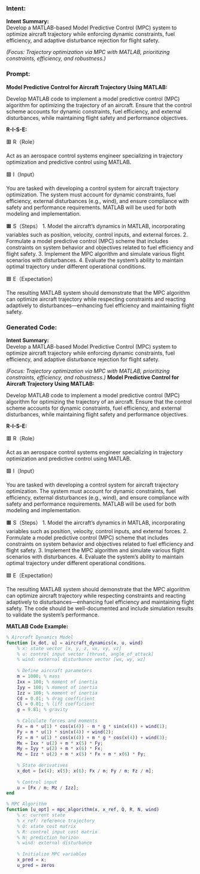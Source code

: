 ### Intent:
**Intent Summary:**  
Develop a MATLAB-based Model Predictive Control (MPC) system to optimize aircraft trajectory while enforcing dynamic constraints, fuel efficiency, and adaptive disturbance rejection for flight safety.  

*(Focus: Trajectory optimization via MPC with MATLAB, prioritizing constraints, efficiency, and robustness.)*

### Prompt:
**Model Predictive Control for Aircraft Trajectory Using MATLAB:**

Develop MATLAB code to implement a model predictive control (MPC) algorithm for optimizing the trajectory of an aircraft. Ensure that the control scheme accounts for dynamic constraints, fuel efficiency, and external disturbances, while maintaining flight safety and performance objectives.

**R-I-S-E:**

🟥 R（Role）

Act as an aerospace control systems engineer specializing in trajectory optimization and predictive control using MATLAB.

🟩 I（Input）

You are tasked with developing a control system for aircraft trajectory optimization. The system must account for dynamic constraints, fuel efficiency, external disturbances (e.g., wind), and ensure compliance with safety and performance requirements. MATLAB will be used for both modeling and implementation.

🟧 S（Steps）
	1.	Model the aircraft’s dynamics in MATLAB, incorporating variables such as position, velocity, control inputs, and external forces.
	2.	Formulate a model predictive control (MPC) scheme that includes constraints on system behavior and objectives related to fuel efficiency and flight safety.
	3.	Implement the MPC algorithm and simulate various flight scenarios with disturbances.
	4.	Evaluate the system’s ability to maintain optimal trajectory under different operational conditions.

🟦 E（Expectation）

The resulting MATLAB system should demonstrate that the MPC algorithm can optimize aircraft trajectory while respecting constraints and reacting adaptively to disturbances—enhancing fuel efficiency and maintaining flight safety.

### Generated Code:
**Intent Summary:**  
Develop a MATLAB-based Model Predictive Control (MPC) system to optimize aircraft trajectory while enforcing dynamic constraints, fuel efficiency, and adaptive disturbance rejection for flight safety.  

*(Focus: Trajectory optimization via MPC with MATLAB, prioritizing constraints, efficiency, and robustness.)*
**Model Predictive Control for Aircraft Trajectory Using MATLAB:**

Develop MATLAB code to implement a model predictive control (MPC) algorithm for optimizing the trajectory of an aircraft. Ensure that the control scheme accounts for dynamic constraints, fuel efficiency, and external disturbances, while maintaining flight safety and performance objectives.

**R-I-S-E:**

🟥 R（Role）

Act as an aerospace control systems engineer specializing in trajectory optimization and predictive control using MATLAB.

🟩 I（Input）

You are tasked with developing a control system for aircraft trajectory optimization. The system must account for dynamic constraints, fuel efficiency, external disturbances (e.g., wind), and ensure compliance with safety and performance requirements. MATLAB will be used for both modeling and implementation.

🟧 S（Steps）
	1.	Model the aircraft’s dynamics in MATLAB, incorporating variables such as position, velocity, control inputs, and external forces.
	2.	Formulate a model predictive control (MPC) scheme that includes constraints on system behavior and objectives related to fuel efficiency and flight safety.
	3.	Implement the MPC algorithm and simulate various flight scenarios with disturbances.
	4.	Evaluate the system’s ability to maintain optimal trajectory under different operational conditions.

🟦 E（Expectation）

The resulting MATLAB system should demonstrate that the MPC algorithm can optimize aircraft trajectory while respecting constraints and reacting adaptively to disturbances—enhancing fuel efficiency and maintaining flight safety. The code should be well-documented and include simulation results to validate the system’s performance.

**MATLAB Code Example:**

```matlab
% Aircraft Dynamics Model
function [x_dot, u] = aircraft_dynamics(x, u, wind)
    % x: state vector [x, y, z, vx, vy, vz]
    % u: control input vector [thrust, angle_of_attack]
    % wind: external disturbance vector [wx, wy, wz]
    
    % Define aircraft parameters
    m = 1000; % mass
    Ixx = 100; % moment of inertia
    Iyy = 100; % moment of inertia
    Izz = 100; % moment of inertia
    Cd = 0.01; % drag coefficient
    Cl = 0.01; % lift coefficient
    g = 9.81; % gravity
    
    % Calculate forces and moments
    Fx = m * u(1) * cos(x(4)) - m * g * sin(x(4)) + wind(1);
    Fy = m * u(1) * sin(x(4)) + wind(2);
    Fz = m * u(1) * cos(x(4)) + m * g * cos(x(4)) + wind(3);
    Mx = Ixx * u(2) + m * x(5) * Fy;
    My = Iyy * u(2) + m * x(6) * Fx;
    Mz = Izz * u(2) + m * x(5) * Fx + m * x(6) * Fy;
    
    % State derivatives
    x_dot = [x(4); x(5); x(6); Fx / m; Fy / m; Fz / m];
    
    % Control input
    u = [Fx / m; Mz / Izz];
end

% MPC Algorithm
function [u_opt] = mpc_algorithm(x, x_ref, Q, R, N, wind)
    % x: current state
    % x_ref: reference trajectory
    % Q: state cost matrix
    % R: control input cost matrix
    % N: prediction horizon
    % wind: external disturbance
    
    % Initialize MPC variables
    x_pred = x;
    u_pred = zeros
